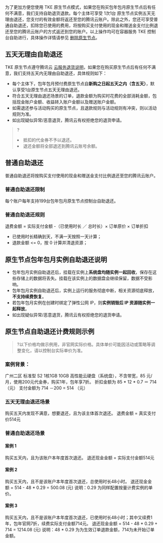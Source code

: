 
为了更加方便您使用 TKE 原生节点模式，如果您在购买包年包月原生节点后有任何不满意，我们支持自助退货退款。每个主体可享受 1次1台 原生节点实例五天无理由退还，您支付的有效金额将返还至您的腾讯云账户。除此之外，您还可享受普通自助退还，扣除您已使用的费用，将按购买支付使用的现金和赠送金支付比例退还至您的腾讯云账户的方式返还到您的账户。以上操作均可在容器服务 TKE 控制台自助进行，具体操作详情请参见 [删除原生节点](https://cloud.tencent.com/document/product/457/78199)。


## 五天无理由自助退还

TKE 原生节点遵守腾讯云 [云服务退货说明](https://cloud.tencent.com/document/product/555/7440)，如果您在购买原生节点后有任何不满意，我们支持五天内无理由自助退还，具体规则如下：
- 每个主体下，包年包月预付费原生节点自**新购之日起五天之内（含五天）**，默认享受1台原生节点五天无理由退还。
- 符合五天无理由退还场景的订单，退款金额为购买时花费的全部消耗金额，包括现金账户金额、收益转入账户金额以及赠送账户金额。
- 如需退还参与活动购买的原生节点，且退款规则与活动规则有冲突，则以活动规则为准。
- 如出现疑似异常/恶意退货，腾讯云有权拒绝您的退货申请。

>?
><li>抵扣的代金券不予以退还。<br><li>退还金额将全部退还到腾讯云账号余额。

## 普通自助退还
普通自助退还将按购买支付使用的现金和赠送金支付比例退还至您的腾讯云账户。

### 普通自助退还限制
每个账户每年支持199台包年包月原生节点控制台自助退还。

### 普通自助退还规则
退费金额 = 实际支付金额 -（已使用时长 ／ 总时长）× 订单原价 × 订单折扣
- 已使用时长精确到天，不满一天按照一天计算；
- 退款金额 <= 0，按 0 计算并清退资源；

## 原生节点包年包月实例自助退还说明
- 包年包月实例自助退还后，挂载在实例上**系统盘均随实例一起回收**，保存在这些存储上的数据将丢失。挂载在该实例上的数据盘会继续保留，数据不受影响。
- 包年包月实例自助退还后，实例上运行的服务彻底中断，相关资源彻底释放，**不支持续费恢复**。
- 若包年包月实例在创建时绑定了弹性公网 IP，则**实例销毁后 IP 资源随实例一起释放**。
- 如出现疑似异常/恶意退货，腾讯云有权拒绝您的退货申请。

## 原生节点自助退还计费规则示例
>?以下价格均做示例用，非官网实际价格。具体单价可能因活动或策略等调整变化，请以控制台实际单价为准。

### 案例背景：
广州二区 标准型 S2 1核1GB 10GB 高性能云硬盘（系统盘），不含带宽，85 元/月，使用200元代金券，购买1年，包年享7折。
折扣金额为 85 * 12 * 0.7 ＝ 714（元）
支付金额为 714 －200 = 514 （元）

### 五天无理由退还场景
购买五天内发现不满意，想要退还，且为该主体首次退还。
退费金额 = 真实支付价514元

### 普通自助退还场景
#### 案例 1
购买五天内，且为该账户本年度首次退还。
退还现金金额 = 实际支付金额514元

#### 案例 2
购买五天内，且不是该账户本年度首次退还，总使用时长48小时。
退还现金金额 = 514 - 48 * 0.29 = 500.08 (元)
说明：0.29 为同样配置按量计费实例的单价。

#### 案例 3
购买五天内，且不是该账户本年度首次退还，已使用时长48小时；其中又续费1年，包年官网7折，续费实际支付金额714元。
退还现金金额 = 514 - 48 * 0.29 + 714 = 1214.08 (元)
说明：48 * 0.29 为为生效订单退款金额，714为未开始订单金额。




